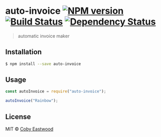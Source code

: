 # auto-invoice [![NPM version][npm-image]][npm-url] [![Build Status][travis-image]][travis-url] [![Dependency Status][daviddm-image]][daviddm-url]

> automatic invoice maker

## Installation

```sh
$ npm install --save auto-invoice
```

## Usage

```js
const autoInvoice = require("auto-invoice");

autoInvoice("Rainbow");
```

## License

MIT © [Coby Eastwood]()

[npm-image]: https://badge.fury.io/js/auto-inv.svg
[npm-url]: https://npmjs.org/package/auto-inv
[travis-image]: https://travis-ci.com/cobyeastwood/auto-inv.svg?branch=master
[travis-url]: https://travis-ci.com/cobyeastwood/auto-inv
[daviddm-image]: https://david-dm.org/cobyeastwood/auto-inv.svg?theme=shields.io
[daviddm-url]: https://david-dm.org/cobyeastwood/auto-inv
